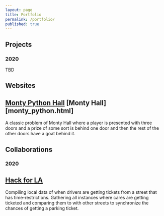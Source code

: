 ```yaml
---
layout: page
title: Portfolio
permalink: /portfolio/
published: true
---
```


## Projects

### 2020
TBD

## Websites
[Monty Python Hall](https://github.com/jx114/jx114.github.io/blob/master/monty_python.html)
[Monty Hall][monty_python.html]
---
A classic problem of Monty Hall where a player is presented with three doors and a prize of some sort is behind one door and then the rest of the other doors have a goat behind it.

## Collaborations

### 2020
[Hack for LA](https://github.com/orgs/hackforla/teams/lucky-parking)
---
Compiling local data of when drivers are getting tickets from a street that has time-restrictions. Gathering all instances where cares are getting ticketed and comparing them to with other streets to synchronize the chances of getting a parking ticket.
